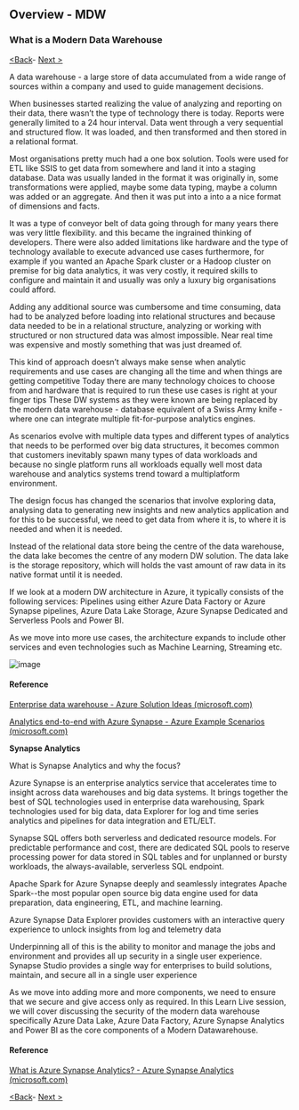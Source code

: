 ## Overview - MDW

### What is a Modern Data Warehouse

[<Back](https://github.com/LiliamLeme/FTALive-Sessions_Synapse_SQL/blob/main/content/data/ModernDatawarehouse-Security/Agenda.md)\- [Next >](https://github.com/LiliamLeme/FTALive-Sessions_Synapse_SQL/blob/main/content/data/ModernDatawarehouse-Security/Overall_security_considerations.md)




A data warehouse - a large store of data accumulated from a wide range of sources within a company and used to guide management decisions.

When businesses started realizing the value of analyzing and reporting on their data,  there wasn’t the type of technology there is today.  Reports were generally limited to a 24 hour interval.  Data went through a very sequential and structured flow.  It was loaded, and then transformed and then stored in a relational format. 

Most organisations pretty much had a one box solution. Tools were used for ETL like SSIS to get data from somewhere and land it into a staging database. Data was usually landed in the format it was originally in, some transformations were applied, maybe some data typing, maybe a column was added or an aggregate.  And then it was put into a into a a nice format of dimensions and facts.

It was a type of conveyor belt of data going through for many years there was very little flexibility. and this became the ingrained thinking of developers. There were also added limitations like hardware and the type of technology available to execute advanced use cases furthermore, for example if you wanted an Apache Spark cluster or a Hadoop cluster on premise for big data analytics, it was very costly, it required skills to configure and maintain it and usually was only a luxury big organisations could afford. 

Adding any additional source was cumbersome and time consuming, data had to be analyzed before loading into relational structures and because data needed to be in a relational structure, analyzing or working with structured or non structured data was almost impossible. Near real time was expensive and mostly something that was just dreamed of. 

This kind of approach doesn’t always make sense when analytic requirements and use cases are changing all the time and when things are getting competitive
Today there are many technology choices to choose from and hardware that is required to run these use cases is right at your finger tips 
These DW systems as they were known are being replaced by the modern data warehouse - database equivalent of a Swiss Army knife - where one can integrate multiple fit-for-purpose analytics engines. 

As scenarios evolve with multiple data types and different types of analytics that needs to be performed over big data structures,  it becomes common that customers inevitably spawn many types of data workloads and because no single platform runs all workloads equally well most data warehouse and analytics systems trend toward a multiplatform environment. 

The design focus has changed the scenarios that involve exploring data, analysing data to generating new insights and new analytics application and for this to be successful, we need to get data from where it is, to where it is needed and when it is needed.

Instead of the relational data store being the centre of the data warehouse, the data lake becomes the centre of any modern DW solution. 
The data lake is the storage repository, which will holds the vast amount of raw data in its native format until it is needed.

If we look at a modern DW architecture in Azure, it typically consists of the following services:
Pipelines using either Azure Data Factory or Azure Synapse pipelines, Azure Data Lake Storage, Azure Synapse Dedicated and Serverless Pools and Power BI. 

As we move into more use cases,  the architecture expands to include other services and even technologies such as Machine Learning, Streaming etc.

![image](https://user-images.githubusercontent.com/24648322/213684800-447f4713-0b48-4128-9ac8-d7ee81d0563a.png)


#### Reference

[Enterprise data warehouse - Azure Solution Ideas (microsoft.com)](https://learn.microsoft.com/en-us/azure/architecture/solution-ideas/articles/enterprise-data-warehouse#architecture)

[Analytics end-to-end with Azure Synapse - Azure Example Scenarios (microsoft.com)](https://docs.microsoft.com/en-us/azure/architecture/example-scenario/dataplate2e/data-platform-end-to-end?tabs=portal)

**Synapse Analytics**

What is Synapse Analytics and why the focus?

Azure Synapse is an enterprise analytics service that accelerates time to insight across data warehouses and big data systems. It brings together the best of SQL technologies used in enterprise data warehousing, Spark technologies used for big data, data Explorer for log and time series analytics and pipelines for data integration and ETL/ELT.

Synapse SQL offers both serverless and dedicated resource models. 
For predictable performance and cost, there are dedicated SQL pools to reserve processing power for data stored in SQL tables and for unplanned or bursty workloads, the always-available, serverless SQL endpoint.

Apache Spark for Azure Synapse deeply and seamlessly integrates Apache Spark--the most popular open source big data engine used for data preparation, data engineering, ETL, and machine learning.

Azure Synapse Data Explorer provides customers with an interactive query experience to unlock insights from log and telemetry data

Underpinning all of this is the ability to monitor and manage the jobs and environment and provides all up security in a single user experience. 
Synapse Studio provides a single way for enterprises to build solutions, maintain, and secure all in a single user experience

As we move into adding more and more components, we need to ensure that we secure and give access only as required.
In this Learn Live session, we will cover discussing the security of the modern data warehouse specifically Azure Data Lake,  Azure Data Factory, Azure Synapse Analytics and Power BI as the core components of a Modern Datawarehouse.

#### Reference

[What is Azure Synapse Analytics? - Azure Synapse Analytics (microsoft.com)](https://learn.microsoft.com/en-us/azure/synapse-analytics/overview-what-is)

[<Back](https://github.com/LiliamLeme/FTALive-Sessions_Synapse_SQL/blob/main/content/data/ModernDatawarehouse-Security/Agenda.md)\- [Next >](https://github.com/LiliamLeme/FTALive-Sessions_Synapse_SQL/blob/main/content/data/ModernDatawarehouse-Security/Overall_security_considerations.md)
